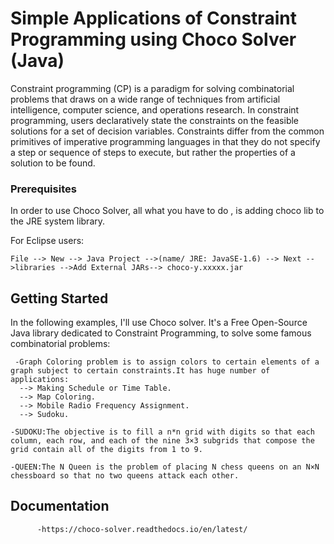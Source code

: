# Simple Applications of Constraint Programming using Choco Solver (Java)

 Constraint programming (CP) is a paradigm for solving combinatorial problems that draws on a wide range of techniques from artificial intelligence, computer science, and operations research. In constraint programming, users declaratively state the constraints on the feasible solutions for a set of decision variables. Constraints differ from the common primitives of imperative programming languages in that they do not specify a step or sequence of steps to execute, but rather the properties of a solution to be found.

### Prerequisites

In order to use Choco Solver, all what you have to do , is adding choco lib to the JRE system library.
   
   For Eclipse users:
```
File --> New --> Java Project -->(name/ JRE: JavaSE-1.6) --> Next -->libraries -->Add External JARs--> choco-y.xxxxx.jar
```

## Getting Started
In the following examples, I'll use Choco solver. It's a Free Open-Source Java library dedicated to Constraint Programming, to solve some famous combinatorial problems:

     -Graph Coloring problem is to assign colors to certain elements of a graph subject to certain constraints.It has huge number of applications:
      --> Making Schedule or Time Table.         
      --> Map Coloring.
      --> Mobile Radio Frequency Assignment.                            
      --> Sudoku.   
      
    -SUDOKU:The objective is to fill a n*n grid with digits so that each column, each row, and each of the nine 3×3 subgrids that compose the grid contain all of the digits from 1 to 9.
    
    -QUEEN:The N Queen is the problem of placing N chess queens on an N×N chessboard so that no two queens attack each other.

## Documentation
```
      -https://choco-solver.readthedocs.io/en/latest/
```



